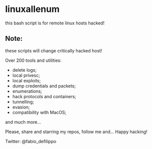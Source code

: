 # linuxallenum
this bash script is for remote linux hosts hacked!

## Note:
these scripts will change critically hacked host!

Over 200 tools and utilities:
- delete logs;
- local privesc;
- local exploits;
- dump credentials and packets;
- enumerations;
- hack protocols and containers;
- tunnelling;
- evasion;
- compatibility with MacOS;

and much more...

Please, share and starring my repos, follow me and... Happy hacking!

Twitter: @fabio_defilippo
